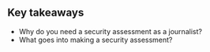 ## Key takeaways
* Why do you need a security assessment as a journalist?
* What goes into making a security assessment?
